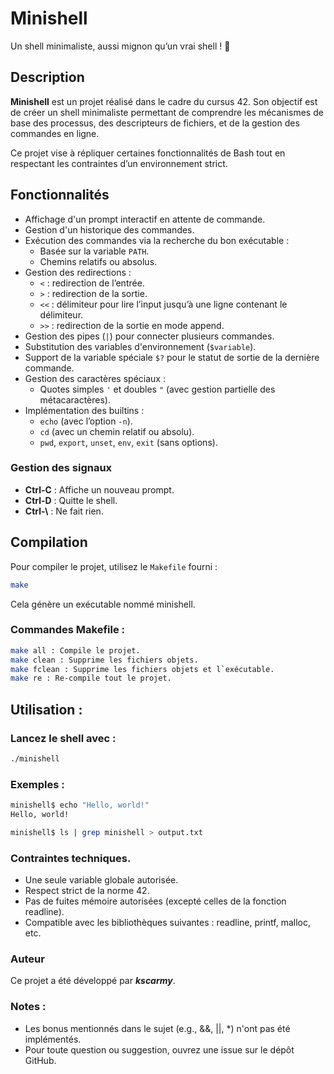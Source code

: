# Minishell

Un shell minimaliste, aussi mignon qu’un vrai shell ! 🚀

## Description

**Minishell** est un projet réalisé dans le cadre du cursus 42. Son objectif est de créer un shell minimaliste permettant de comprendre les mécanismes de base des processus, des descripteurs de fichiers, et de la gestion des commandes en ligne.

Ce projet vise à répliquer certaines fonctionnalités de Bash tout en respectant les contraintes d’un environnement strict.

## Fonctionnalités

- Affichage d'un prompt interactif en attente de commande.
- Gestion d'un historique des commandes.
- Exécution des commandes via la recherche du bon exécutable :
  - Basée sur la variable `PATH`.
  - Chemins relatifs ou absolus.
- Gestion des redirections :
  - `<` : redirection de l’entrée.
  - `>` : redirection de la sortie.
  - `<<` : délimiteur pour lire l’input jusqu’à une ligne contenant le délimiteur.
  - `>>` : redirection de la sortie en mode append.
- Gestion des pipes (`|`) pour connecter plusieurs commandes.
- Substitution des variables d'environnement (`$variable`).
- Support de la variable spéciale `$?` pour le statut de sortie de la dernière commande.
- Gestion des caractères spéciaux :
  - Quotes simples `'` et doubles `"` (avec gestion partielle des métacaractères).
- Implémentation des builtins :
  - `echo` (avec l’option `-n`).
  - `cd` (avec un chemin relatif ou absolu).
  - `pwd`, `export`, `unset`, `env`, `exit` (sans options).

### Gestion des signaux
- **Ctrl-C** : Affiche un nouveau prompt.
- **Ctrl-D** : Quitte le shell.
- **Ctrl-\\** : Ne fait rien.

## Compilation

Pour compiler le projet, utilisez le `Makefile` fourni :
```bash
make
```

Cela génère un exécutable nommé minishell.

### Commandes Makefile :
```bash
make all : Compile le projet.
make clean : Supprime les fichiers objets.
make fclean : Supprime les fichiers objets et l`exécutable.
make re : Re-compile tout le projet.
```

## Utilisation :
### Lancez le shell avec :
```bash
./minishell
```

### Exemples :

```bash
minishell$ echo "Hello, world!"
Hello, world!

minishell$ ls | grep minishell > output.txt
```


### Contraintes techniques.
- Une seule variable globale autorisée.
- Respect strict de la norme 42.
- Pas de fuites mémoire autorisées (excepté celles de la fonction readline).
- Compatible avec les bibliothèques suivantes : readline, printf, malloc, etc.

### Auteur

Ce projet a été développé par ***kscarmy***.

### Notes :

- Les bonus mentionnés dans le sujet (e.g., &&, ||, *) n'ont pas été implémentés.
- Pour toute question ou suggestion, ouvrez une issue sur le dépôt GitHub.

